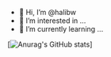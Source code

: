 - 👋 Hi, I’m @halibw
- 👀 I’m interested in ...
- 🌱 I’m currently learning ...

[![Anurag's GitHub stats](https://github-readme-stats.vercel.app/api?username=halibw&hide=stars&theme=tokyonight)]

<!---
halibw/halibw is a ✨ special ✨ repository because its `README.md` (this file) appears on your GitHub profile.
You can click the Preview link to take a look at your changes.
--->
